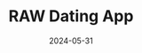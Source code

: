 ---  
layout: startup_page  
title: "RAW Dating App"  
id: "raw.app"  
permalink: "/rawdatingappraw.app05312024/"  
website: "https://www.raw.app/"  
funding_round: ""  
funding_amount: "$3M"  
investors: "Friends and family"  
about: "RAW Dating App aims to provide a more genuine dating experience by discouraging the use of heavily filtered photos and promoting unvarnished interactions. It targets young professionals and students, particularly women aged 21 to 27, seeking authentic connections. The app focuses on fostering real interactions rather than superficial online presentations."  
markets: "Dating, Software Development"  
hq: "New York, New York, United States"  
founded_year: ""  
linkedin: "https://www.linkedin.com/company/raw-dating-app"  
twitter: ""  
instagram: ""  
facebook: ""  
crunchbase: ""  
pitchbook: ""  

date_display: "31-May-2024"  
date: "2024-05-31"

# SEO Optimization  
meta_title: "RAW Dating App -  Funding ($3M)"  
meta_description: "RAW Dating App, RAW Dating App aims to provide a more genuine dating experience by discouraging the use of heavily filtered photos and promoting unvarnished interacti..."  
meta_keywords: "RAW Dating App, Dating, Software Development,  funding"  
canonical_url: "https://startup.projectstartups.com/rawdatingappraw.app05312024/"  
---